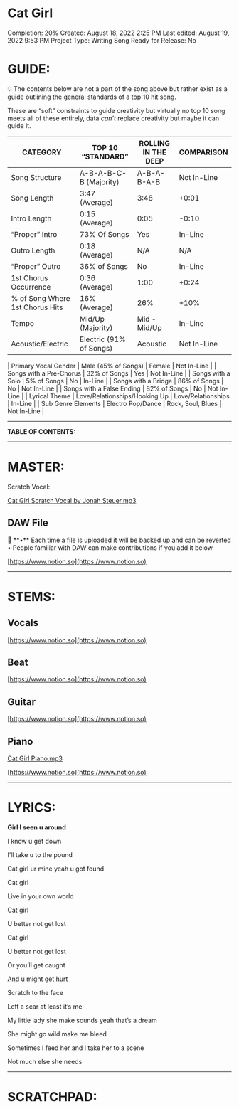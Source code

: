 # Cat Girl

Completion: 20%
Created: August 18, 2022 2:25 PM
Last edited: August 19, 2022 9:53 PM
Project Type: Writing Song
Ready for Release: No

# **GUIDE:**

<aside>
💡 The contents below are not a part of the song above but rather exist as a guide outlining the general standards of a top 10 hit song.

These are “soft” constraints to guide creativity but virtually no top 10 song meets all of these entirely, data *can’t* replace creativity but maybe it can guide it.

</aside>

| CATEGORY | TOP 10 “STANDARD” | ROLLING IN THE DEEP | COMPARISON |
| --- | --- | --- | --- |
| Song Structure | A-B-A-B-C-B (Majority) | A-B-A-B-A-B | Not In-Line |
| Song Length | 3:47 (Average) | 3:48 | +0:01 |
| Intro Length | 0:15 (Average) | 0:05 | -0:10 |
| “Proper” Intro | 73% Of Songs | Yes | In-Line |
| Outro Length | 0:18 (Average) | N/A | N/A |
| “Proper” Outro | 36% of Songs | No | In-Line |
| 1st Chorus Occurrence | 0:36 (Average) | 1:00 | +0:24 |
| % of Song Where 1st Chorus Hits | 16% (Average) | 26% | +10% |
| Tempo | Mid/Up (Majority) | Mid - Mid/Up | In-Line |
| Acoustic/Electric | Electric (91% of Songs) | Acoustic | Not In-Line |

| Primary Vocal Gender | Male (45% of Songs) | Female | Not In-Line |
| Songs with a Pre-Chorus | 32% of Songs | Yes | Not In-Line |
| Songs with a Solo | 5% of Songs | No | In-Line |
| Songs with a Bridge | 86% of Songs | No | Not In-Line |
| Songs with a False Ending | 82% of Songs | No | Not In-Line |
| Lyrical Theme | Love/Relationships/Hooking Up | Love/Relationships | In-Line |
| Sub Genre Elements | Electro Pop/Dance | Rock, Soul, Blues | Not In-Line |

---

**TABLE OF CONTENTS:**

---

# MASTER:

Scratch Vocal:

[Cat Girl Scratch Vocal by Jonah Steuer.mp3](Cat%20Girl%20ae22c4dd5385449aaf5a67720fe1e71a/Cat_Girl_Scratch_Vocal_by_Jonah_Steuer.mp3)

## **DAW File**

<aside>
💾 **•** Each time a file is uploaded it will be backed up and can be reverted
• People familiar with DAW can make contributions if you add it below

</aside>

[https://www.notion.so](https://www.notion.so)

---

# STEMS:

## Vocals

[https://www.notion.so](https://www.notion.so)

## Beat

[https://www.notion.so](https://www.notion.so)

## Guitar

[https://www.notion.so](https://www.notion.so)

## Piano

[Cat Girl Piano.mp3](Cat%20Girl%20ae22c4dd5385449aaf5a67720fe1e71a/Cat_Girl_Piano.mp3)

[https://www.notion.so](https://www.notion.so)

---

# LYRICS:

**Girl I seen u around**

I know u get down

I’ll take u to the pound

Cat girl ur mine yeah u got found

Cat girl

Live in your own world

Cat girl

U better not get lost

Cat girl

U better not get lost

Or you’ll get caught

And u might get hurt

Scratch to the face

Left a scar at least it’s me

My little lady she make sounds yeah that’s a dream

She might go wild make me bleed

Sometimes I feed her and I take her to a scene

Not much else she needs

---

# **SCRATCHPAD:**